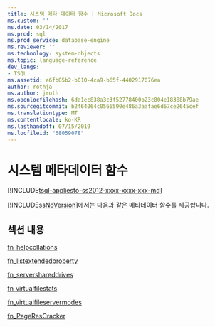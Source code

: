 ```yaml
---
title: 시스템 메타 데이터 함수 | Microsoft Docs
ms.custom: ''
ms.date: 03/14/2017
ms.prod: sql
ms.prod_service: database-engine
ms.reviewer: ''
ms.technology: system-objects
ms.topic: language-reference
dev_langs:
- TSQL
ms.assetid: a6fb85b2-b010-4ca9-b65f-4402917076ea
author: rothja
ms.author: jroth
ms.openlocfilehash: 6da1ec838a3c3f52778400b23c804e18388b79ae
ms.sourcegitcommit: b2464064c0566590e486a3aafae6d67ce2645cef
ms.translationtype: MT
ms.contentlocale: ko-KR
ms.lasthandoff: 07/15/2019
ms.locfileid: "68059078"
---
```

# <a name="system-metadata-functions"></a>시스템 메타데이터 함수
[!INCLUDE[tsql-appliesto-ss2012-xxxx-xxxx-xxx-md](../../includes/tsql-appliesto-ss2012-xxxx-xxxx-xxx-md.md)]

  [!INCLUDE[ssNoVersion](../../includes/ssnoversion-md.md)]에서는 다음과 같은 메타데이터 함수를 제공합니다.  
  
## <a name="in-this-section"></a>섹션 내용  
 [fn_helpcollations](../../relational-databases/system-functions/sys-fn-helpcollations-transact-sql.md)  
  
 [fn_listextendedproperty](../../relational-databases/system-functions/sys-fn-listextendedproperty-transact-sql.md)  
  
 [fn_servershareddrives](../../relational-databases/system-functions/sys-fn-servershareddrives-transact-sql.md)  
  
 [fn_virtualfilestats](../../relational-databases/system-functions/sys-fn-virtualfilestats-transact-sql.md)  
  
 [fn_virtualfileservermodes](../../relational-databases/system-functions/sys-fn-virtualservernodes-transact-sql.md) 

 [fn_PageResCracker](../../relational-databases/system-functions/sys-fn-pagerescracker-transact-sql.md) 
 
  
  
